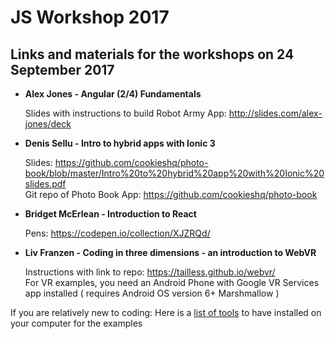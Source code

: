 # JS Workshop 2017

## Links and materials for the workshops on 24 September 2017

- **Alex Jones - Angular (2/4) Fundamentals**     
          
    Slides with instructions to build Robot Army App: http://slides.com/alex-jones/deck  
    
- **Denis Sellu - Intro to hybrid apps with Ionic 3**      
                                                    
    Slides: https://github.com/cookieshq/photo-book/blob/master/Intro%20to%20hybrid%20app%20with%20Ionic%20slides.pdf          
    Git repo of Photo Book App: https://github.com/cookieshq/photo-book  
    
- **Bridget McErlean - Introduction to React**       
           
    Pens: https://codepen.io/collection/XJZRQd/ 
                          
- **Liv Franzen - Coding in three dimensions - an introduction to WebVR**  
                                                  
    Instructions with link to repo: https://tailless.github.io/webvr/           
    For VR examples, you need an Android Phone with Google VR Services app installed ( requires Android OS version 6+ Marshmallow )
                        
                      
If you are relatively new to coding: Here is a [list of tools](https://github.com/CodeHubOrg/JS-workshop-2017/blob/master/Tools.md) to have installed on your computer for the examples
